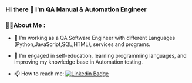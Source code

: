 ### Hi there 👋 I'm QA Manual & Automation Engineer

### :man_technologist:About Me :
   
- :telescope: I’m working as a QA Software Engineer with different Languages (Python,JavaScript,SQL,HTML), services and programs.

- :seedling: I’m  engaged in self-education, learning programming languages, and improving my knowledge base in Automation testing.

- :mailbox: How to reach me: 
[![Linkedin Badge](https://img.shields.io/badge/-linkedin-blue?style=flat&logo=Linkedin&logoColor=white)](https://www.linkedin.com/in/vlad-mykhailenko/)
   
